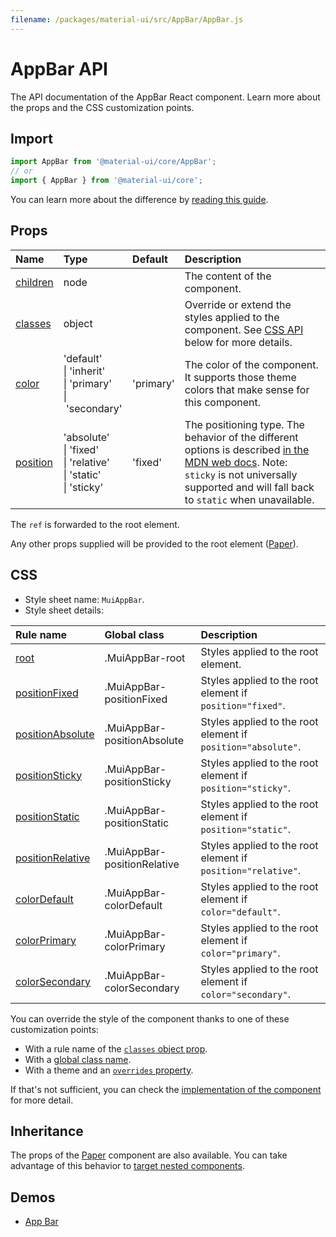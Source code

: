```yaml
---
filename: /packages/material-ui/src/AppBar/AppBar.js
---
```


<!--- This documentation is automatically generated, do not try to edit it. -->

# AppBar API

<p class="description">The API documentation of the AppBar React component. Learn more about the props and the CSS customization points.</p>

## Import

```js
import AppBar from '@material-ui/core/AppBar';
// or
import { AppBar } from '@material-ui/core';
```

You can learn more about the difference by [reading this guide](/guides/minimizing-bundle-size/).



## Props

| Name | Type | Default | Description |
|:-----|:-----|:--------|:------------|
| <a class="anchor-link" id="props--children"></a><a href="#props--children" title="link to the prop on this page" class="prop-name">children</a> | <span class="prop-type">node</span> |  | The content of the component. |
| <a class="anchor-link" id="props--classes"></a><a href="#props--classes" title="link to the prop on this page" class="prop-name">classes</a> | <span class="prop-type">object</span> |  | Override or extend the styles applied to the component. See [CSS API](#css) below for more details. |
| <a class="anchor-link" id="props--color"></a><a href="#props--color" title="link to the prop on this page" class="prop-name">color</a> | <span class="prop-type">'default'<br>&#124;&nbsp;'inherit'<br>&#124;&nbsp;'primary'<br>&#124;&nbsp;'secondary'</span> | <span class="prop-default">'primary'</span> | The color of the component. It supports those theme colors that make sense for this component. |
| <a class="anchor-link" id="props--position"></a><a href="#props--position" title="link to the prop on this page" class="prop-name">position</a> | <span class="prop-type">'absolute'<br>&#124;&nbsp;'fixed'<br>&#124;&nbsp;'relative'<br>&#124;&nbsp;'static'<br>&#124;&nbsp;'sticky'</span> | <span class="prop-default">'fixed'</span> | The positioning type. The behavior of the different options is described [in the MDN web docs](https://developer.mozilla.org/en-US/docs/Learn/CSS/CSS_layout/Positioning). Note: `sticky` is not universally supported and will fall back to `static` when unavailable. |

The `ref` is forwarded to the root element.

Any other props supplied will be provided to the root element ([Paper](/api/paper/)).

## CSS

- Style sheet name: `MuiAppBar`.
- Style sheet details:

| Rule name | Global class | Description |
|:-----|:-------------|:------------|
| <a class="anchor-link" title="link to the rule name on this page" id="css--root"></a><a href="#css--root" class="prop-name">root</a> | <span class="prop-name">.MuiAppBar-root</span> | Styles applied to the root element.
| <a class="anchor-link" title="link to the rule name on this page" id="css--positionFixed"></a><a href="#css--positionFixed" class="prop-name">positionFixed</a> | <span class="prop-name">.MuiAppBar-positionFixed</span> | Styles applied to the root element if `position="fixed"`.
| <a class="anchor-link" title="link to the rule name on this page" id="css--positionAbsolute"></a><a href="#css--positionAbsolute" class="prop-name">positionAbsolute</a> | <span class="prop-name">.MuiAppBar-positionAbsolute</span> | Styles applied to the root element if `position="absolute"`.
| <a class="anchor-link" title="link to the rule name on this page" id="css--positionSticky"></a><a href="#css--positionSticky" class="prop-name">positionSticky</a> | <span class="prop-name">.MuiAppBar-positionSticky</span> | Styles applied to the root element if `position="sticky"`.
| <a class="anchor-link" title="link to the rule name on this page" id="css--positionStatic"></a><a href="#css--positionStatic" class="prop-name">positionStatic</a> | <span class="prop-name">.MuiAppBar-positionStatic</span> | Styles applied to the root element if `position="static"`.
| <a class="anchor-link" title="link to the rule name on this page" id="css--positionRelative"></a><a href="#css--positionRelative" class="prop-name">positionRelative</a> | <span class="prop-name">.MuiAppBar-positionRelative</span> | Styles applied to the root element if `position="relative"`.
| <a class="anchor-link" title="link to the rule name on this page" id="css--colorDefault"></a><a href="#css--colorDefault" class="prop-name">colorDefault</a> | <span class="prop-name">.MuiAppBar-colorDefault</span> | Styles applied to the root element if `color="default"`.
| <a class="anchor-link" title="link to the rule name on this page" id="css--colorPrimary"></a><a href="#css--colorPrimary" class="prop-name">colorPrimary</a> | <span class="prop-name">.MuiAppBar-colorPrimary</span> | Styles applied to the root element if `color="primary"`.
| <a class="anchor-link" title="link to the rule name on this page" id="css--colorSecondary"></a><a href="#css--colorSecondary" class="prop-name">colorSecondary</a> | <span class="prop-name">.MuiAppBar-colorSecondary</span> | Styles applied to the root element if `color="secondary"`.

You can override the style of the component thanks to one of these customization points:

- With a rule name of the [`classes` object prop](/customization/components/#overriding-styles-with-classes).
- With a [global class name](/customization/components/#overriding-styles-with-global-class-names).
- With a theme and an [`overrides` property](/customization/globals/#css).

If that's not sufficient, you can check the [implementation of the component](https://github.com/mui-org/material-ui/blob/master/packages/material-ui/src/AppBar/AppBar.js) for more detail.

## Inheritance

The props of the [Paper](/api/paper/) component are also available.
You can take advantage of this behavior to [target nested components](/guides/api/#spread).

## Demos

- [App Bar](/components/app-bar/)

